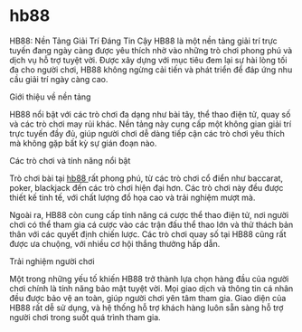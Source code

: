 # hb88
HB88: Nền Tảng Giải Trí Đáng Tin Cậy
HB88 là một nền tảng giải trí trực tuyến đang ngày càng được yêu thích nhờ vào những trò chơi phong phú và dịch vụ hỗ trợ tuyệt vời. Được xây dựng với mục tiêu đem lại sự hài lòng tối đa cho người chơi, HB88 không ngừng cải tiến và phát triển để đáp ứng nhu cầu giải trí ngày càng cao.

Giới thiệu về nền tảng

HB88 nổi bật với các trò chơi đa dạng như bài tây, thể thao điện tử, quay số và các trò chơi may rủi khác. Nền tảng này cung cấp một không gian giải trí trực tuyến đầy đủ, giúp người chơi dễ dàng tiếp cận các trò chơi yêu thích mà không gặp bất kỳ sự gián đoạn nào.

Các trò chơi và tính năng nổi bật

Trò chơi bài tại <a href="https://www-hb88.com"> hb88 </a>  rất phong phú, từ các trò chơi cổ điển như baccarat, poker, blackjack đến các trò chơi hiện đại hơn. Các trò chơi này đều được thiết kế tinh tế, với chất lượng đồ họa cao và trải nghiệm mượt mà.

Ngoài ra, HB88 còn cung cấp tính năng cá cược thể thao điện tử, nơi người chơi có thể tham gia cá cược vào các trận đấu thể thao lớn và thử thách bản thân với các quyết định chiến lược. Các trò chơi quay số tại HB88 cũng rất được ưa chuộng, với nhiều cơ hội thắng thưởng hấp dẫn.

Trải nghiệm người chơi

Một trong những yếu tố khiến HB88 trở thành lựa chọn hàng đầu của người chơi chính là tính năng bảo mật tuyệt vời. Mọi giao dịch và thông tin cá nhân đều được bảo vệ an toàn, giúp người chơi yên tâm tham gia. Giao diện của HB88 rất dễ sử dụng, và hệ thống hỗ trợ khách hàng luôn sẵn sàng hỗ trợ người chơi trong suốt quá trình tham gia.
